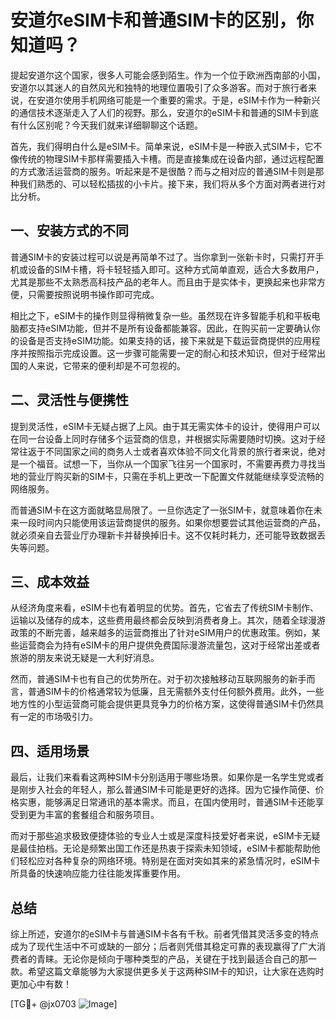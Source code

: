# 安道尔eSIM卡和普通SIM卡的区别，你知道吗？

提起安道尔这个国家，很多人可能会感到陌生。作为一个位于欧洲西南部的小国，安道尔以其迷人的自然风光和独特的地理位置吸引了众多游客。而对于旅行者来说，在安道尔使用手机网络可能是一个重要的需求。于是，eSIM卡作为一种新兴的通信技术逐渐走入了人们的视野。那么，安道尔的eSIM卡和普通的SIM卡到底有什么区别呢？今天我们就来详细聊聊这个话题。

首先，我们得明白什么是eSIM卡。简单来说，eSIM卡是一种嵌入式SIM卡，它不像传统的物理SIM卡那样需要插入卡槽。而是直接集成在设备内部，通过远程配置的方式激活运营商的服务。听起来是不是很酷？而与之相对应的普通SIM卡则是那种我们熟悉的、可以轻松插拔的小卡片。接下来，我们将从多个方面对两者进行对比分析。

## 一、安装方式的不同

普通SIM卡的安装过程可以说是再简单不过了。当你拿到一张新卡时，只需打开手机或设备的SIM卡槽，将卡轻轻插入即可。这种方式简单直观，适合大多数用户，尤其是那些不太熟悉高科技产品的老年人。而且由于是实体卡，更换起来也非常方便，只需要按照说明书操作即可完成。

相比之下，eSIM卡的操作则显得稍微复杂一些。虽然现在许多智能手机和平板电脑都支持eSIM功能，但并不是所有设备都能兼容。因此，在购买前一定要确认你的设备是否支持eSIM功能。如果支持的话，接下来就是下载运营商提供的应用程序并按照指示完成设置。这一步骤可能需要一定的耐心和技术知识，但对于经常出国的人来说，它带来的便利却是不可忽视的。

## 二、灵活性与便携性

提到灵活性，eSIM卡无疑占据了上风。由于其无需实体卡的设计，使得用户可以在同一台设备上同时存储多个运营商的信息，并根据实际需要随时切换。这对于经常往返于不同国家之间的商务人士或者喜欢体验不同文化背景的旅行者来说，绝对是一个福音。试想一下，当你从一个国家飞往另一个国家时，不需要再费力寻找当地的营业厅购买新的SIM卡，只需在手机上更改一下配置文件就能继续享受流畅的网络服务。

而普通SIM卡在这方面就略显局限了。一旦你选定了一张SIM卡，就意味着你在未来一段时间内只能使用该运营商提供的服务。如果你想要尝试其他运营商的产品，就必须亲自去营业厅办理新卡并替换掉旧卡。这不仅耗时耗力，还可能导致数据丢失等问题。

## 三、成本效益

从经济角度来看，eSIM卡也有着明显的优势。首先，它省去了传统SIM卡制作、运输以及储存的成本，这些费用最终都会反映到消费者身上。其次，随着全球漫游政策的不断完善，越来越多的运营商推出了针对eSIM用户的优惠政策。例如，某些运营商会为持有eSIM卡的用户提供免费国际漫游流量包，这对于经常出差或者旅游的朋友来说无疑是一大利好消息。

然而，普通SIM卡也有自己的优势所在。对于初次接触移动互联网服务的新手而言，普通SIM卡的价格通常较为低廉，且无需额外支付任何额外费用。此外，一些地方性的小型运营商可能会提供更具竞争力的价格方案，这使得普通SIM卡仍然具有一定的市场吸引力。

## 四、适用场景

最后，让我们来看看这两种SIM卡分别适用于哪些场景。如果你是一名学生党或者是刚步入社会的年轻人，那么普通SIM卡可能是更好的选择。因为它操作简便、价格实惠，能够满足日常通讯的基本需求。而且，在国内使用时，普通SIM卡还能享受到更为丰富的套餐组合和服务项目。

而对于那些追求极致便捷体验的专业人士或是深度科技爱好者来说，eSIM卡无疑是最佳拍档。无论是频繁出国工作还是热衷于探索未知领域，eSIM卡都能帮助他们轻松应对各种复杂的网络环境。特别是在面对突如其来的紧急情况时，eSIM卡所具备的快速响应能力往往能发挥重要作用。

## 总结

综上所述，安道尔的eSIM卡与普通SIM卡各有千秋。前者凭借其灵活多变的特点成为了现代生活中不可或缺的一部分；后者则凭借其稳定可靠的表现赢得了广大消费者的青睐。无论你是倾向于哪种类型的产品，关键在于找到最适合自己的那一款。希望这篇文章能够为大家提供更多关于这两种SIM卡的知识，让大家在选购时更加心中有数！

[TG💪+ @jx0703 ![Image](https://github.com/user-attachments/assets/dbca1d08-cadb-493c-b0ec-ad6f7a83f270)]